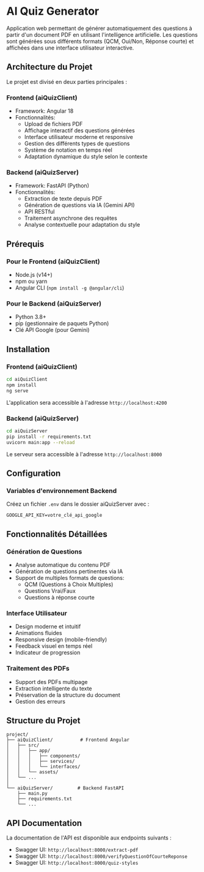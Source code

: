 # AI Quiz Generator

Application web permettant de générer automatiquement des questions à partir d'un document PDF en utilisant l'intelligence artificielle. Les questions sont générées sous différents formats (QCM, Oui/Non, Réponse courte) et affichées dans une interface utilisateur interactive.

## Architecture du Projet

Le projet est divisé en deux parties principales :

### Frontend (aiQuizClient)
- Framework: Angular 18
- Fonctionnalités:
  - Upload de fichiers PDF
  - Affichage interactif des questions générées
  - Interface utilisateur moderne et responsive
  - Gestion des différents types de questions
  - Système de notation en temps réel
  - Adaptation dynamique du style selon le contexte

### Backend (aiQuizServer)
- Framework: FastAPI (Python)
- Fonctionnalités:
  - Extraction de texte depuis PDF
  - Génération de questions via IA (Gemini API)
  - API RESTful
  - Traitement asynchrone des requêtes
  - Analyse contextuelle pour adaptation du style

## Prérequis

### Pour le Frontend (aiQuizClient)
- Node.js (v14+)
- npm ou yarn
- Angular CLI (`npm install -g @angular/cli`)

### Pour le Backend (aiQuizServer)
- Python 3.8+
- pip (gestionnaire de paquets Python)
- Clé API Google (pour Gemini)

## Installation

### Frontend (aiQuizClient)

```bash
cd aiQuizClient
npm install
ng serve
```

L'application sera accessible à l'adresse `http://localhost:4200`

### Backend (aiQuizServer)

```bash
cd aiQuizServer
pip install -r requirements.txt
uvicorn main:app --reload
```

Le serveur sera accessible à l'adresse `http://localhost:8000`

## Configuration

### Variables d'environnement Backend
Créez un fichier `.env` dans le dossier aiQuizServer avec :
```env
GOOGLE_API_KEY=votre_clé_api_google
```

## Fonctionnalités Détaillées

### Génération de Questions
- Analyse automatique du contenu PDF
- Génération de questions pertinentes via IA
- Support de multiples formats de questions:
  - QCM (Questions à Choix Multiples)
  - Questions Vrai/Faux
  - Questions à réponse courte

### Interface Utilisateur
- Design moderne et intuitif
- Animations fluides
- Responsive design (mobile-friendly)
- Feedback visuel en temps réel
- Indicateur de progression

### Traitement des PDFs
- Support des PDFs multipage
- Extraction intelligente du texte
- Préservation de la structure du document
- Gestion des erreurs

## Structure du Projet

```
project/
├── aiQuizClient/          # Frontend Angular
│   ├── src/
│   │   ├── app/
│   │   │   ├── components/
│   │   │   ├── services/
│   │   │   └── interfaces/
│   │   └── assets/
│   └── ...
│
└── aiQuizServer/         # Backend FastAPI
    ├── main.py
    ├── requirements.txt
    └── ...
```

## API Documentation

La documentation de l'API est disponible aux endpoints suivants :
- Swagger UI: `http://localhost:8000/extract-pdf`
- Swagger UI: `http://localhost:8000/verifyQuestionOfCourteReponse`
- Swagger UI: `http://localhost:8000/quiz-styles`
